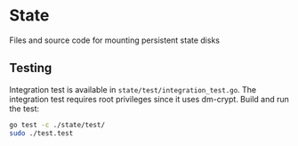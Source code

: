 # State

Files and source code for mounting persistent state disks

## Testing

Integration test is available in `state/test/integration_test.go`.
The integration test requires root privileges since it uses dm-crypt.
Build and run the test:
```bash
go test -c ./state/test/
sudo ./test.test
```

